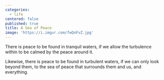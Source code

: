 ```yaml
---
categories:
  - life
centered: false
published: true
title: A Sea of Peace
image: 'https://i.imgur.com/fwQnFvZ.jpg'
---
```

There is peace to be found
in tranquil waters,
if we allow the turbulence within
to be calmed 
by the peace around it.

Likewise,
there is peace to be found
in turbulent waters,
if we can only look beyond them,
to the sea of peace
that surrounds them
and us, and everything.
